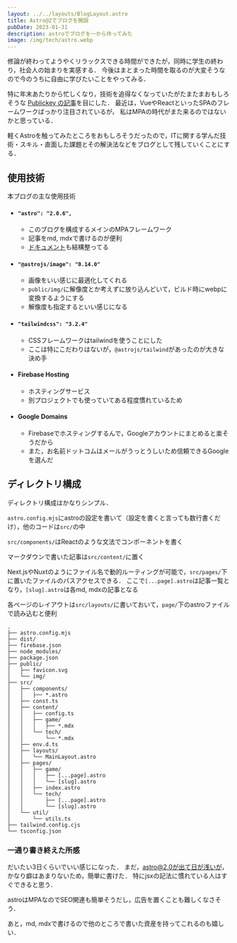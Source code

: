 ```yaml
---
layout: ../../layouts/BlogLayout.astro
title: Astro@2でブログを開設
pubDate: 2023-01-31
description: astroでブログを一から作ってみた
image: /img/tech/astro.webp
---
```


修論が終わってようやくリラックスできる時間ができたが，同時に学生の終わり，社会人の始まりを実感する．
今後はまとまった時間を取るのが大変そうなので今のうちに自由に学びたいことをやってみる．

特に年末あたりから忙しくなり，技術を追得なくなっていたがたまたまおもしろそうな
[Publickey の記事](https://www.publickey1.jp/blog/23/astro_20content_cllectionsmarkdownhybrid_rendering.html)を目にした．
最近は，VueやReactといったSPAのフレームワークばっかり注目されているが，
私はMPAの時代がまた来るのではないかと思っている．

軽くAstroを触ってみたところをおもしろそうだったので，ITに関する学んだ技術・スキル・直面した課題とその解決法などをブログとして残していくことにする．


## 使用技術
本ブログの主な使用技術
- #### `"astro": "2.0.6",`
  - このブログを構成するメインのMPAフレームワーク
  - 記事をmd, mdxで書けるのが便利
  - [ドキュメント](https://docs.astro.build/ja/getting-started/)も結構整ってる
- #### `"@astrojs/image": "0.14.0"`
  - 画像をいい感じに最適化してくれる
  - `public/img/`に解像度とか考えずに放り込んどいて，ビルド時にwebpに変換するようにする
  - 解像度も指定するといい感じになる
- #### `"tailwindcss": "3.2.4"`
  - CSSフレームワークはtailwindを使うことにした
  - ここは特にこだわりはないが，`@astrojs/tailwind`があったのが大きな決め手
- #### Firebase Hosting
  - ホスティングサービス
  - 別プロジェクトでも使っていてある程度慣れているため
- #### Google Domains
  - Firebaseでホスティングするんで，Googleアカウントにまとめると楽そうだから
  - また，お名前ドットコムはメールがうっとうしいため信頼できるGoogleを選んだ

## ディレクトリ構成
ディレクトリ構成はかなりシンプル．

`astro.config.mjs`にastroの設定を書いて（設定を書くと言っても数行書くだけ），他のコードは`src/`の中

`src/components/`はReactのような文法でコンポーネントを書く

マークダウンで書いた記事は`src/content/`に置く

Next.jsやNuxtのようにファイル名で動的ルーティングが可能で，`src/pages/`下に置いたファイルのパスアクセスできる．
ここで`[...page].astro`は記事一覧となり，`[slug].astro`は各md, mdxの記事となる

各ページのレイアウトは`src/layouts/`に書いておいて，`page/`下のastroファイルで読み込むと便利

```
.
├── astro.config.mjs
├── dist/
├── firebase.json
├── node_modules/
├── package.json
├── public/
│   ├── favicon.svg
│   └── img/
├── src/
│   ├── components/
│   │   ├── *.astro
│   ├── const.ts
│   ├── content/
│   │   ├── config.ts
│   │   ├── game/
│   │   │   ├── *.mdx
│   │   └── tech/
│   │       └── *.mdx
│   ├── env.d.ts
│   ├── layouts/
│   │   └── MainLayout.astro
│   ├── pages/
│   │   ├── game/
│   │   │   ├── [...page].astro
│   │   │   └── [slug].astro
│   │   ├── index.astro
│   │   └── tech/
│   │       ├── [...page].astro
│   │       └── [slug].astro
│   └── util/
│       └── utils.ts
├── tailwind.config.cjs
└── tsconfig.json
```



### 一通り書き終えた所感
だいたい3日くらいでいい感じになった．
まだ，astro@2.0が出て日が浅いが，かなり癖はあまりないため，簡単に書けた．
特にjsxの記法に慣れている人はすぐできると思う．

astroはMPAなのでSEO関連も簡単そうだし，広告を置くことも難しくなさそう．

あと，md, mdxで書けるので他のところで書いた資産を持ってこれるのも嬉しい．
